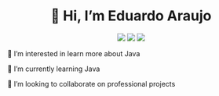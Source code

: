 <h1 align="center">
  👋 Hi, I’m Eduardo Araujo
</h1>
<p align="center">
  <a href="https://www.instagram.com/fonseca_edu21/" alt="Instagram">
  <img src="https://img.shields.io/badge/-Instagram-DF0174?style=for-the-badge&logo=instagram&logoColor=white&link=https://www.instagram.com/fonseca_edu21//"/></a>
  <a href="https://www.linkedin.com/in/eduardo-f-araujo-8109841b0/" target="_blank"><img src="https://img.shields.io/badge/-LinkedIn-%230077B5?style=for-the-badge&logo=linkedin&logoColor=white" target="_blank"></a>
  <a href = "mailto:edufonar123@gmail.com"><img src="https://img.shields.io/badge/-Gmail-%23333?style=for-the-badge&logo=gmail&logoColor=white" target="_blank"></a>
  
<p>
   👀 I’m interested in learn more about Java
</p>
   🌱 I’m currently learning Java
</p>
   💞️ I’m looking to collaborate on professional projects
</p>

<!---
EduAraujo2/EduAraujo2 is a ✨ special ✨ repository because its `README.md` (this file) appears on your GitHub profile.
You can click the Preview link to take a look at your changes.
--->
